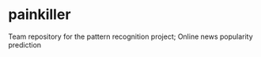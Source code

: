 # painkiller
Team repository for the pattern recognition project; Online news popularity prediction
